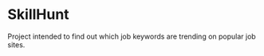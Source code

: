 SkillHunt
=========

Project intended to find out which job keywords are trending on popular job sites.